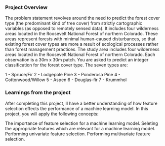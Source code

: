 ### Project Overview

 The problem statement revolves around the need to predict the forest cover type (the predominant kind of tree cover) from strictly cartographic variables (as opposed to remotely sensed data). It includes four wilderness areas located in the Roosevelt National Forest of northern Colorado. These areas represent forests with minimal human-caused disturbances, so that existing forest cover types are more a result of ecological processes rather than forest management practices. The study area includes four wilderness areas located in the Roosevelt National Forest of northern Colorado. Each observation is a 30m x 30m patch. You are asked to predict an integer classification for the forest cover type. The seven types are:

1 - Spruce/Fir 2 - Lodgepole Pine 3 - Ponderosa Pine 4 - Cottonwood/Willow 5 - Aspen 6 - Douglas-fir 7 - Krummhol


### Learnings from the project

 After completing this project, Il have a better understanding of how feature selection effects the performance of a machine learning model. In this project, you will apply the following concepts:

The importance of feature selection for a machine learning model.
Seleting the appropriate features which are relevant for a machine learning model.
Performing univariate feature selection.
Performing multivariate feature selection.



